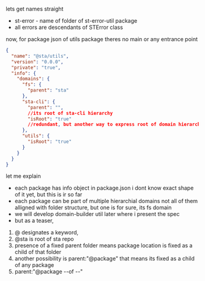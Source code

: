 lets get names straight

* st-error - name of folder of st-error-util package
* all errors are descendants of STError class

now, for package json of utils package
theres no main or any entrance point

```json
{
  "name": "@sta/utils",
  "version": "0.0.0",
  "private": "true",
  "info": {
    "domains": {
      "fs": {
        "parent": "sta"
      },
      "sta-cli": {
        "parent": "",
        //its root of sta-cli hierarchy
        "isRoot": "true"
        //redundant, but another way to express root of domain hierarchy
      },
      "utils": {
        "isRoot": "true"
      }
    }
  }
}
```

let me explain

* each package has info object in package.json
  i dont know exact shape of it yet, but this is ir so far
* each package can be part of multiple hierarchial domains
  not all of them alligned with folder structure, but one is for sure, its fs domain
* we will develop domain-builder util later where i present the spec
* but as a teaser,

1. @ designates a keyword,
2. @sta is root of sta repo
3. presence of a fixed parent folder means package location is fixed as a child of that folder
4. another possibility is parent:"@package"
   that means its fixed as a child of any package
5. parent:"@package --of --"
